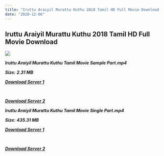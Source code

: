 ```yaml
---
title: "Iruttu Araiyil Murattu Kuthu 2018 Tamil HD Full Movie Download Iruttu Araiyil Murattu Kuthu Tamil HD Movie Download"
date: "2020-12-06"
---
```


## Iruttu Araiyil Murattu Kuthu 2018 Tamil HD Full Movie Download

![](https://images.moviebuff.com/754cad6c-f604-4351-92e0-daefb05cdfc0?w=1000)

**_Iruttu Araiyil Murattu Kuthu Tamil Movie Sample Part.mp4_**

**_Size:_** **_2.31 MB_**  

**_[Download Server 1](http://p1.wetransfer.vip/files/Tamil{525e4ed8fa01f01a9103e1e2d0de788082fff3ddd3718eaf08f87fc8fd9b0ee6}20Movies/Tamil{525e4ed8fa01f01a9103e1e2d0de788082fff3ddd3718eaf08f87fc8fd9b0ee6}202018{525e4ed8fa01f01a9103e1e2d0de788082fff3ddd3718eaf08f87fc8fd9b0ee6}20Movies/Iruttu{525e4ed8fa01f01a9103e1e2d0de788082fff3ddd3718eaf08f87fc8fd9b0ee6}20Araiyil{525e4ed8fa01f01a9103e1e2d0de788082fff3ddd3718eaf08f87fc8fd9b0ee6}20Murattu{525e4ed8fa01f01a9103e1e2d0de788082fff3ddd3718eaf08f87fc8fd9b0ee6}20Kuththu{525e4ed8fa01f01a9103e1e2d0de788082fff3ddd3718eaf08f87fc8fd9b0ee6}20(2018)/Iruttu{525e4ed8fa01f01a9103e1e2d0de788082fff3ddd3718eaf08f87fc8fd9b0ee6}20Araiyil{525e4ed8fa01f01a9103e1e2d0de788082fff3ddd3718eaf08f87fc8fd9b0ee6}20Murattu{525e4ed8fa01f01a9103e1e2d0de788082fff3ddd3718eaf08f87fc8fd9b0ee6}20Kuththu{525e4ed8fa01f01a9103e1e2d0de788082fff3ddd3718eaf08f87fc8fd9b0ee6}20(2018){525e4ed8fa01f01a9103e1e2d0de788082fff3ddd3718eaf08f87fc8fd9b0ee6}20HDRip/Iruttu{525e4ed8fa01f01a9103e1e2d0de788082fff3ddd3718eaf08f87fc8fd9b0ee6}20Araiyil{525e4ed8fa01f01a9103e1e2d0de788082fff3ddd3718eaf08f87fc8fd9b0ee6}20Murattu{525e4ed8fa01f01a9103e1e2d0de788082fff3ddd3718eaf08f87fc8fd9b0ee6}20Kuththu{525e4ed8fa01f01a9103e1e2d0de788082fff3ddd3718eaf08f87fc8fd9b0ee6}20Sample{525e4ed8fa01f01a9103e1e2d0de788082fff3ddd3718eaf08f87fc8fd9b0ee6}20(640x360).mp4)_**

**_[  
](http://p1.wetransfer.vip/files/Tamil{525e4ed8fa01f01a9103e1e2d0de788082fff3ddd3718eaf08f87fc8fd9b0ee6}20Movies/Tamil{525e4ed8fa01f01a9103e1e2d0de788082fff3ddd3718eaf08f87fc8fd9b0ee6}202018{525e4ed8fa01f01a9103e1e2d0de788082fff3ddd3718eaf08f87fc8fd9b0ee6}20Movies/Iruttu{525e4ed8fa01f01a9103e1e2d0de788082fff3ddd3718eaf08f87fc8fd9b0ee6}20Araiyil{525e4ed8fa01f01a9103e1e2d0de788082fff3ddd3718eaf08f87fc8fd9b0ee6}20Murattu{525e4ed8fa01f01a9103e1e2d0de788082fff3ddd3718eaf08f87fc8fd9b0ee6}20Kuththu{525e4ed8fa01f01a9103e1e2d0de788082fff3ddd3718eaf08f87fc8fd9b0ee6}20(2018)/Iruttu{525e4ed8fa01f01a9103e1e2d0de788082fff3ddd3718eaf08f87fc8fd9b0ee6}20Araiyil{525e4ed8fa01f01a9103e1e2d0de788082fff3ddd3718eaf08f87fc8fd9b0ee6}20Murattu{525e4ed8fa01f01a9103e1e2d0de788082fff3ddd3718eaf08f87fc8fd9b0ee6}20Kuththu{525e4ed8fa01f01a9103e1e2d0de788082fff3ddd3718eaf08f87fc8fd9b0ee6}20(2018){525e4ed8fa01f01a9103e1e2d0de788082fff3ddd3718eaf08f87fc8fd9b0ee6}20HDRip/Iruttu{525e4ed8fa01f01a9103e1e2d0de788082fff3ddd3718eaf08f87fc8fd9b0ee6}20Araiyil{525e4ed8fa01f01a9103e1e2d0de788082fff3ddd3718eaf08f87fc8fd9b0ee6}20Murattu{525e4ed8fa01f01a9103e1e2d0de788082fff3ddd3718eaf08f87fc8fd9b0ee6}20Kuththu{525e4ed8fa01f01a9103e1e2d0de788082fff3ddd3718eaf08f87fc8fd9b0ee6}20Sample{525e4ed8fa01f01a9103e1e2d0de788082fff3ddd3718eaf08f87fc8fd9b0ee6}20(640x360).mp4)_**

**_[Download Server 2](http://p1.wetransfer.vip/files/Tamil{525e4ed8fa01f01a9103e1e2d0de788082fff3ddd3718eaf08f87fc8fd9b0ee6}20Movies/Tamil{525e4ed8fa01f01a9103e1e2d0de788082fff3ddd3718eaf08f87fc8fd9b0ee6}202018{525e4ed8fa01f01a9103e1e2d0de788082fff3ddd3718eaf08f87fc8fd9b0ee6}20Movies/Iruttu{525e4ed8fa01f01a9103e1e2d0de788082fff3ddd3718eaf08f87fc8fd9b0ee6}20Araiyil{525e4ed8fa01f01a9103e1e2d0de788082fff3ddd3718eaf08f87fc8fd9b0ee6}20Murattu{525e4ed8fa01f01a9103e1e2d0de788082fff3ddd3718eaf08f87fc8fd9b0ee6}20Kuththu{525e4ed8fa01f01a9103e1e2d0de788082fff3ddd3718eaf08f87fc8fd9b0ee6}20(2018)/Iruttu{525e4ed8fa01f01a9103e1e2d0de788082fff3ddd3718eaf08f87fc8fd9b0ee6}20Araiyil{525e4ed8fa01f01a9103e1e2d0de788082fff3ddd3718eaf08f87fc8fd9b0ee6}20Murattu{525e4ed8fa01f01a9103e1e2d0de788082fff3ddd3718eaf08f87fc8fd9b0ee6}20Kuththu{525e4ed8fa01f01a9103e1e2d0de788082fff3ddd3718eaf08f87fc8fd9b0ee6}20(2018){525e4ed8fa01f01a9103e1e2d0de788082fff3ddd3718eaf08f87fc8fd9b0ee6}20HDRip/Iruttu{525e4ed8fa01f01a9103e1e2d0de788082fff3ddd3718eaf08f87fc8fd9b0ee6}20Araiyil{525e4ed8fa01f01a9103e1e2d0de788082fff3ddd3718eaf08f87fc8fd9b0ee6}20Murattu{525e4ed8fa01f01a9103e1e2d0de788082fff3ddd3718eaf08f87fc8fd9b0ee6}20Kuththu{525e4ed8fa01f01a9103e1e2d0de788082fff3ddd3718eaf08f87fc8fd9b0ee6}20Sample{525e4ed8fa01f01a9103e1e2d0de788082fff3ddd3718eaf08f87fc8fd9b0ee6}20(640x360).mp4)_**

**_Iruttu Araiyil Murattu Kuthu Tamil Movie Single Part.mp4_**

**_Size:_** **_435.31 MB_**

**_[Download Server 1](http://p1.wetransfer.vip/files/Tamil{525e4ed8fa01f01a9103e1e2d0de788082fff3ddd3718eaf08f87fc8fd9b0ee6}20Movies/Tamil{525e4ed8fa01f01a9103e1e2d0de788082fff3ddd3718eaf08f87fc8fd9b0ee6}202018{525e4ed8fa01f01a9103e1e2d0de788082fff3ddd3718eaf08f87fc8fd9b0ee6}20Movies/Iruttu{525e4ed8fa01f01a9103e1e2d0de788082fff3ddd3718eaf08f87fc8fd9b0ee6}20Araiyil{525e4ed8fa01f01a9103e1e2d0de788082fff3ddd3718eaf08f87fc8fd9b0ee6}20Murattu{525e4ed8fa01f01a9103e1e2d0de788082fff3ddd3718eaf08f87fc8fd9b0ee6}20Kuththu{525e4ed8fa01f01a9103e1e2d0de788082fff3ddd3718eaf08f87fc8fd9b0ee6}20(2018)/Iruttu{525e4ed8fa01f01a9103e1e2d0de788082fff3ddd3718eaf08f87fc8fd9b0ee6}20Araiyil{525e4ed8fa01f01a9103e1e2d0de788082fff3ddd3718eaf08f87fc8fd9b0ee6}20Murattu{525e4ed8fa01f01a9103e1e2d0de788082fff3ddd3718eaf08f87fc8fd9b0ee6}20Kuththu{525e4ed8fa01f01a9103e1e2d0de788082fff3ddd3718eaf08f87fc8fd9b0ee6}20(2018){525e4ed8fa01f01a9103e1e2d0de788082fff3ddd3718eaf08f87fc8fd9b0ee6}20HDRip/Iruttu{525e4ed8fa01f01a9103e1e2d0de788082fff3ddd3718eaf08f87fc8fd9b0ee6}20Araiyil{525e4ed8fa01f01a9103e1e2d0de788082fff3ddd3718eaf08f87fc8fd9b0ee6}20Murattu{525e4ed8fa01f01a9103e1e2d0de788082fff3ddd3718eaf08f87fc8fd9b0ee6}20Kuththu{525e4ed8fa01f01a9103e1e2d0de788082fff3ddd3718eaf08f87fc8fd9b0ee6}20Single{525e4ed8fa01f01a9103e1e2d0de788082fff3ddd3718eaf08f87fc8fd9b0ee6}20Part{525e4ed8fa01f01a9103e1e2d0de788082fff3ddd3718eaf08f87fc8fd9b0ee6}20(640x360).mp4)_**

**_[  
](http://p1.wetransfer.vip/files/Tamil{525e4ed8fa01f01a9103e1e2d0de788082fff3ddd3718eaf08f87fc8fd9b0ee6}20Movies/Tamil{525e4ed8fa01f01a9103e1e2d0de788082fff3ddd3718eaf08f87fc8fd9b0ee6}202018{525e4ed8fa01f01a9103e1e2d0de788082fff3ddd3718eaf08f87fc8fd9b0ee6}20Movies/Iruttu{525e4ed8fa01f01a9103e1e2d0de788082fff3ddd3718eaf08f87fc8fd9b0ee6}20Araiyil{525e4ed8fa01f01a9103e1e2d0de788082fff3ddd3718eaf08f87fc8fd9b0ee6}20Murattu{525e4ed8fa01f01a9103e1e2d0de788082fff3ddd3718eaf08f87fc8fd9b0ee6}20Kuththu{525e4ed8fa01f01a9103e1e2d0de788082fff3ddd3718eaf08f87fc8fd9b0ee6}20(2018)/Iruttu{525e4ed8fa01f01a9103e1e2d0de788082fff3ddd3718eaf08f87fc8fd9b0ee6}20Araiyil{525e4ed8fa01f01a9103e1e2d0de788082fff3ddd3718eaf08f87fc8fd9b0ee6}20Murattu{525e4ed8fa01f01a9103e1e2d0de788082fff3ddd3718eaf08f87fc8fd9b0ee6}20Kuththu{525e4ed8fa01f01a9103e1e2d0de788082fff3ddd3718eaf08f87fc8fd9b0ee6}20(2018){525e4ed8fa01f01a9103e1e2d0de788082fff3ddd3718eaf08f87fc8fd9b0ee6}20HDRip/Iruttu{525e4ed8fa01f01a9103e1e2d0de788082fff3ddd3718eaf08f87fc8fd9b0ee6}20Araiyil{525e4ed8fa01f01a9103e1e2d0de788082fff3ddd3718eaf08f87fc8fd9b0ee6}20Murattu{525e4ed8fa01f01a9103e1e2d0de788082fff3ddd3718eaf08f87fc8fd9b0ee6}20Kuththu{525e4ed8fa01f01a9103e1e2d0de788082fff3ddd3718eaf08f87fc8fd9b0ee6}20Single{525e4ed8fa01f01a9103e1e2d0de788082fff3ddd3718eaf08f87fc8fd9b0ee6}20Part{525e4ed8fa01f01a9103e1e2d0de788082fff3ddd3718eaf08f87fc8fd9b0ee6}20(640x360).mp4)_**

**_[Download Server 2](http://p1.wetransfer.vip/files/Tamil{525e4ed8fa01f01a9103e1e2d0de788082fff3ddd3718eaf08f87fc8fd9b0ee6}20Movies/Tamil{525e4ed8fa01f01a9103e1e2d0de788082fff3ddd3718eaf08f87fc8fd9b0ee6}202018{525e4ed8fa01f01a9103e1e2d0de788082fff3ddd3718eaf08f87fc8fd9b0ee6}20Movies/Iruttu{525e4ed8fa01f01a9103e1e2d0de788082fff3ddd3718eaf08f87fc8fd9b0ee6}20Araiyil{525e4ed8fa01f01a9103e1e2d0de788082fff3ddd3718eaf08f87fc8fd9b0ee6}20Murattu{525e4ed8fa01f01a9103e1e2d0de788082fff3ddd3718eaf08f87fc8fd9b0ee6}20Kuththu{525e4ed8fa01f01a9103e1e2d0de788082fff3ddd3718eaf08f87fc8fd9b0ee6}20(2018)/Iruttu{525e4ed8fa01f01a9103e1e2d0de788082fff3ddd3718eaf08f87fc8fd9b0ee6}20Araiyil{525e4ed8fa01f01a9103e1e2d0de788082fff3ddd3718eaf08f87fc8fd9b0ee6}20Murattu{525e4ed8fa01f01a9103e1e2d0de788082fff3ddd3718eaf08f87fc8fd9b0ee6}20Kuththu{525e4ed8fa01f01a9103e1e2d0de788082fff3ddd3718eaf08f87fc8fd9b0ee6}20(2018){525e4ed8fa01f01a9103e1e2d0de788082fff3ddd3718eaf08f87fc8fd9b0ee6}20HDRip/Iruttu{525e4ed8fa01f01a9103e1e2d0de788082fff3ddd3718eaf08f87fc8fd9b0ee6}20Araiyil{525e4ed8fa01f01a9103e1e2d0de788082fff3ddd3718eaf08f87fc8fd9b0ee6}20Murattu{525e4ed8fa01f01a9103e1e2d0de788082fff3ddd3718eaf08f87fc8fd9b0ee6}20Kuththu{525e4ed8fa01f01a9103e1e2d0de788082fff3ddd3718eaf08f87fc8fd9b0ee6}20Single{525e4ed8fa01f01a9103e1e2d0de788082fff3ddd3718eaf08f87fc8fd9b0ee6}20Part{525e4ed8fa01f01a9103e1e2d0de788082fff3ddd3718eaf08f87fc8fd9b0ee6}20(640x360).mp4)_**
